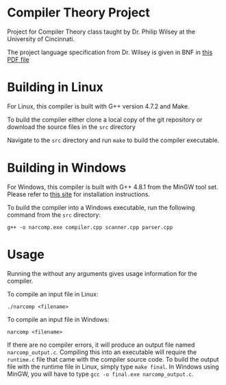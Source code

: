 # Compiler Theory Project

Project for Compiler Theory class taught by Dr. Philip Wilsey at the University of Cincinnati.

The project language specification from Dr. Wilsey is given in BNF in [this PDF file](https://github.com/narayaha/CompilerTheory/blob/master/Language%20Specification.pdf)

# Building in Linux

For Linux, this compiler is built with G++ version 4.7.2 and Make.

To build the compiler either clone a local copy of the git repository or download the source files in the `src` directory

Navigate to the `src` directory and run `make` to build the compiler executable.

# Building in Windows

For Windows, this compiler is built with G++ 4.8.1 from the MinGW tool set. Please refer to [this site](http://www.mingw.org/) for installation instructions.

To build the compiler into a Windows executable, run the following command from the `src` directory:

	g++ -o narcomp.exe compiler.cpp scanner.cpp parser.cpp

# Usage

Running the without any arguments gives usage information for the compiler.

To compile an input file in Linux:

	./narcomp <filename>

To compile an input file in Windows:

	narcomp <filename>

If there are no compiler errors, it will produce an output file named `narcomp_output.c`.
Compiling this into an executable will require the `runtime.c` file that came with the compiler source code.
To build the output file with the runtime file in Linux, simply type `make final`.
In Windows using MinGW, you will have to type `gcc -o final.exe narcomp_output.c`.